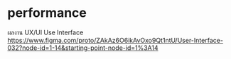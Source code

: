 # performance
ผลงาน UX/UI
Use Interface
https://www.figma.com/proto/ZAkAz6O6ikAvOxo9Qt1ntU/User-Interface-032?node-id=1-14&starting-point-node-id=1%3A14
